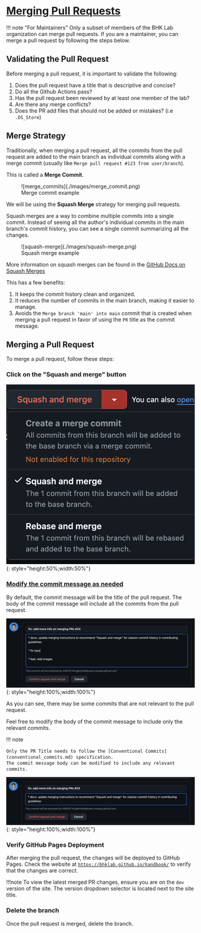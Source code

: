 # [Merging Pull Requests](#merging-pull-requests)

!!! note "For Maintainers"
    Only a subset of members of the BHK Lab organization can merge pull requests.
    If you are a maintainer, you can merge a pull request by following the steps below.

## Validating the Pull Request

Before merging a pull request, it is important to validate the following:

1. Does the pull request have a title that is descriptive and concise?
2. Do all the Github Actions pass?
3. Has the pull request been reviewed by at least one member of the lab?
4. Are there any merge conflicts?
5. Does the PR add files that should not be added or mistakes? (i.e `.DS_Store`)

## Merge Strategy

Traditionally, when merging a pull request, all the commits from the
pull request are added to the main branch as individual commits along with a
merge commit (usually like `Merge pull request #123 from user/branch`).

This is called a **Merge Commit**.

<figure markdown="span" width="100%">
  ![merge_commits](./images/merge_commit.png)
  <figcaption>Merge commit example</figcaption>
</figure>

We will be using the **Squash Merge** strategy for merging pull requests.

Squash merges are a way to combine multiple commits into a single commit.
Instead of seeing all the author's individual commits in the main branch's
commit history, you can see a single commit summarizing all the changes.

<figure markdown="span">
  ![squash-merge](./images/squash-merge.png)
  <figcaption>Squash merge example</figcaption>
</figure>

More information on squash merges can be found in the [GitHub Docs on Squash Merges](https://docs.github.com/en/pull-requests/collaborating-with-pull-requests/incorporating-changes-from-a-pull-request/about-pull-request-merges#squash-and-merge-your-pull-request-commits)

This has a few benefits:

1. It keeps the commit history clean and organized.
2. It reduces the number of commits in the main branch, making it easier to manage.
3. Avoids the `Merge branch 'main' into main` commit that is created when merging
   a pull request in favor of using the `PR` title as the commit message.

## Merging a Pull Request

To merge a pull request, follow these steps:

### Click on the "Squash and merge" button

![image](images/squash_merge.png){: style="height:50%;width:50%"}

### [Modify the commit message as needed](#modify-the-commit-message-as-needed)

By default, the commit message will be the title of the pull request.
The body of the commit message will include all the commits from the pull request.

![update_pr](images/update_pr_info.png){: style="height:100%;width:100%"}

As you can see, there may be some commits that are not relevant to the pull request.

Feel free to modify the body of the commit message to include only the relevant commits.

!!! note

    Only the PR Title needs to follow the [Conventional Commits](conventional_commits.md) specification.
    The commit message body can be modified to include any relevant commits.

![better_pr](images/better_pr_body.png){: style="height:100%;width:100%"}

### Verify GitHub Pages Deployment

After merging the pull request, the changes will be deployed to GitHub Pages.
Check the website at [`https://bhklab.github.io/handbook/`](https://bhklab.github.io/handbook/)
to verify that the changes are correct.

!!!note
    To view the latest merged PR changes, ensure you are on the `dev` version of
    the site. The version dropdown selector is located next to the site title.

### Delete the branch

Once the pull request is merged, delete the branch.
